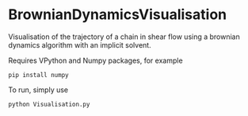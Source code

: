 # BrownianDynamicsVisualisation
Visualisation of the trajectory of a chain in shear flow using a brownian dynamics algorithm with an implicit solvent.

Requires VPython and Numpy packages, for example
``` pip install vpython
pip install numpy
```

To run, simply use
```
python Visualisation.py
```
